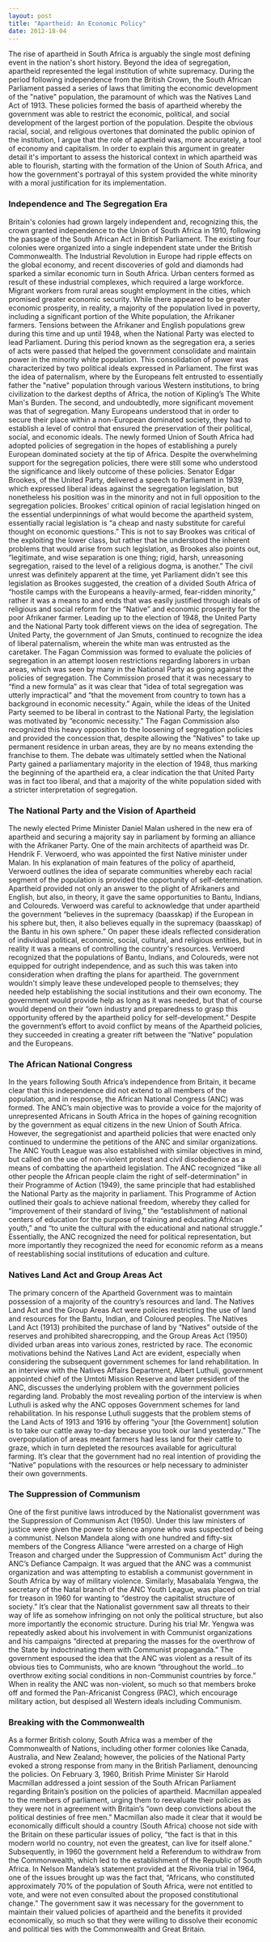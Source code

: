 ```yaml
---
layout: post
title: "Apartheid: An Economic Policy"
date: 2012-18-04
---
```

The rise of apartheid in South Africa is arguably the single most defining event in the nation's short history. Beyond the idea of segregation, apartheid represented the legal institution of white supremacy.  During the period following independence from the British Crown, the South African Parliament passed a series of laws that limiting the economic development of the "native" population, the paramount of which was the Natives Land Act of 1913.  These policies formed the basis of apartheid whereby the government was able to restrict the economic, political, and social development of the largest portion of the population.  Despite the obvious racial, social, and religious overtones that dominated the public opinion of the institution, I argue that the role of apartheid was, more accurately, a tool of economy and capitalism.  In order to explain this argument in greater detail it's important to assess the historical context in which apartheid was able to flourish, starting with the formation of the Union of South Africa, and how the government's portrayal of this system provided the white minority with a moral justification for its implementation.
### Independence and The Segregation Era
Britain's colonies had grown largely independent and, recognizing this, the crown granted independence to the Union of South Africa in 1910, following the passage of the South African Act in British Parliament. The existing four colonies were organized into a single independent state under the British Commonwealth. The Industrial Revolution in Europe had ripple effects on the global economy, and recent discoveries of gold and diamonds had sparked a similar economic turn in South Africa.  Urban centers formed as result of these industrial complexes, which required a large workforce.  Migrant workers from rural areas sought employment in the cities, which promised greater economic security.  While there appeared to be greater economic prosperity, in reality, a majority of the population lived in poverty, including a significant portion of the White population, the Afrikaner farmers.  Tensions between the Afrikaner and English populations grew during this time and up until 1948, when the National Party was elected to lead Parliament.  During this period known as the segregation era, a series of acts were passed that helped the government consolidate and maintain power in the minority white population.
This consolidation of power was characterized by two political ideals expressed in Parliament.  The first was the idea of paternalism, where by the Europeans felt entrusted to essentially father the "native" population through various Western institutions, to bring civilization to the darkest depths of Africa, the notion of Kipling’s The White Man's Burden.  The second, and undoubtedly, more significant movement was that of segregation.  Many Europeans understood that in order to secure their place within a non-European dominated society, they had to establish a level of control that ensured the preservation of their political, social, and economic ideals.  The newly formed Union of South Africa had adopted policies of segregation in the hopes of establishing a purely European dominated society at the tip of Africa.
Despite the overwhelming support for the segregation policies, there were still some who understood the significance and likely outcome of these policies.  Senator Edgar Brookes, of the United Party, delivered a speech to Parliament in 1939, which expressed liberal ideas against the segregation legislation, but nonetheless his position was in the minority and not in full opposition to the segregation policies.  Brookes' critical opinion of racial legislation hinged on the essential underpinnings of what would become the apartheid system, essentially racial legislation is “a cheap and nasty substitute for careful thought on economic questions.”  This is not to say Brookes was critical of the exploiting the lower class, but rather that he understood the inherent problems that would arise from such legislation, as Brookes also points out, “legitimate, and wise separation is one thing; rigid, harsh, unreasoning segregation, raised to the level of a religious dogma, is another.” The civil unrest was definitely apparent at the time, yet Parliament didn't see this legislation as Brookes suggested, the creation of a divided South Africa of “hostile camps with the Europeans a heavily-armed, fear-ridden minority,” rather it was a means to and ends that was easily justified through ideals of religious and social reform for the “Native” and economic prosperity for the poor Afrikaner farmer.
Leading up to the election of 1948, the United Party and the National Party took different views on the idea of segregation.  The United Party, the government of Jan Smuts, continued to recognize the idea of liberal paternalism, wherein the white man was entrusted as the caretaker. The Fagan Commission was formed to evaluate the policies of segregation in an attempt loosen restrictions regarding laborers in urban areas, which was seen by many in the National Party as going against the policies of segregation. The Commission prosed that it was necessary to “find a new formula” as it was clear that “idea of total segregation was utterly impractical” and “that the movement from country to town has a background in economic necessity.”  Again, while the ideas of the United Party seemed to be liberal in contrast to the National Party, the legislation was motivated by “economic necessity.”  The Fagan Commission also recognized this heavy opposition to the loosening of segregation policies and provided the concession that, despite allowing the "Natives" to take up permanent residence in urban areas, they are by no means extending the franchise to them.  The debate was ultimately settled when the National Party gained a parliamentary majority in the election of 1948, thus marking the beginning of the apartheid era, a clear indication the that United Party was in fact too liberal, and that a majority of the white population sided with a stricter interpretation of segregation.
### The National Party and the Vision of Apartheid
The newly elected Prime Minister Daniel Malan ushered in the new era of apartheid and securing a majority say in parliament by forming an alliance with the Afrikaner Party.  One of the main architects of apartheid was Dr. Hendrik F. Verwoerd, who was appointed the first Native minister under Malan.  In his explanation of main features of the policy of apartheid, Verwoerd outlines the idea of separate communities whereby each racial segment of the population is provided the opportunity of self-determination.  Apartheid provided not only an answer to the plight of Afrikaners and English, but also, in theory, it gave the same opportunities to Bantu, Indians, and Coloureds.  Verwoerd was careful to acknowledge that under apartheid the government “believes in the supremacy (baasskap) if the European in his sphere but, then, it also believes equally in the supremacy (baasskap) of the Bantu in his own sphere.”  On paper these ideals reflected consideration of individual political, economic, social, cultural, and religious entities, but in reality it was a means of controlling the country's resources.  Verwoerd recognized that the populations of Bantu, Indians, and Coloureds, were not equipped for outright independence, and as such this was taken into consideration when drafting the plans for apartheid.  The government wouldn't simply leave these undeveloped people to themselves; they needed help establishing the social institutions and their own economy.  The government would provide help as long as it was needed, but that of course would depend on their “own industry and preparedness to grasp this opportunity offered by the apartheid policy for self-development.”  Despite the government’s effort to avoid conflict by means of the Apartheid policies, they succeeded in creating a greater rift between the “Native” population and the Europeans.
### The African National Congress
In the years following South Africa’s independence from Britain, it became clear that this independence did not extend to all members of the population, and in response, the African National Congress (ANC) was formed.  The ANC’s main objective was to provide a voice for the majority of unrepresented Africans in South Africa in the hopes of gaining recognition by the government as equal citizens in the new Union of South Africa.  However, the segregationist and apartheid policies that were enacted only continued to undermine the petitions of the ANC and similar organizations.
The ANC Youth League was also established with similar objectives in mind, but called on the use of non-violent protest and civil disobedience as a means of combatting the apartheid legislation.  The ANC recognized “like all other people the African people claim the right of self-determination” in their Programme of Action (1949), the same principle that had established the National Party as the majority in parliament.  This Programme of Action outlined their goals to achieve national freedom, whereby they called for “improvement of their standard of living,” the “establishment of national centers of education for the purpose of training and educating African youth,” and “to unite the cultural with the educational and national struggle.”  Essentially, the ANC recognized the need for political representation, but more importantly they recognized the need for economic reform as a means of reestablishing social institutions of education and culture.
### Natives Land Act and Group Areas Act
The primary concern of the Apartheid Government was to maintain possession of a majority of the country’s resources and land.  The Natives Land Act and the Group Areas Act were policies restricting the use of land and resources for the Bantu, Indian, and Coloured peoples.  The Natives Land Act (1913) prohibited the purchase of land by “Natives” outside of the reserves and prohibited sharecropping, and the Group Areas Act (1950) divided urban areas into various zones, restricted by race.
The economic motivations behind the Natives Land Act are evident, especially when considering the subsequent government schemes for land rehabilitation. In an interview with the Natives Affairs Department, Albert Luthuli, government appointed chief of the Umtoti Mission Reserve and later president of the ANC, discusses the underlying problem with the government policies regarding land.  Probably the most revealing portion of the interview is when Luthuli is asked why the ANC opposes Government schemes for land rehabilitation.  In his response Luthuli suggests that the problem stems of the Land Acts of 1913 and 1916 by offering “your [the Government] solution is to take our cattle away to-day because you took our land yesterday.”  The overpopulation of areas meant farmers had less land for their cattle to graze, which in turn depleted the resources available for agricultural farming.  It’s clear that the government had no real intention of providing the “Native” populations with the resources or help necessary to administer their own governments.
### The Suppression of Communism
One of the first punitive laws introduced by the Nationalist government was the Suppression of Communism Act (1950).  Under this law ministers of justice were given the power to silence anyone who was suspected of being a communist.  Nelson Mandela along with one hundred and fifty-six members of the Congress Alliance “were arrested on a charge of High Treason and charged under the Suppression of Communism Act” during the ANC’s Defiance Campaign.  It was argued that the ANC was a communist organization and was attempting to establish a communist government in South Africa by way of military violence.
Similarly, Masabalala Yengwa, the secretary of the Natal branch of the ANC Youth League, was placed on trial for treason in 1960 for wanting to “destroy the capitalist structure of society.”  It’s clear that the Nationalist government saw all threats to their way of life as somehow infringing on not only the political structure, but also more importantly the economic structure.  During his trial Mr. Yengwa was repeatedly asked about his involvement in with Communist organizations and his campaigns “directed at preparing the masses for the overthrow of the State by indoctrinating them with Communist propaganda.”
The government espoused the idea that the ANC was violent as a result of its obvious ties to Communists, who are known “throughout the world…to overthrow exiting social conditions in non-Communist countries by force.”  When in reality the ANC was non-violent, so much so that members broke off and formed the Pan-Africanist Congress (PAC), which encourage military action, but despised all Western ideals including Communism.
### Breaking with the Commonwealth
As a former British colony, South Africa was a member of the Commonwealth of Nations, including other former colonies like Canada, Australia, and New Zealand; however, the policies of the National Party evoked a strong response from many in the British Parliament, denouncing the policies.  On February 3, 1960, British Prime Minister Sir Harold Macmillan addressed a joint session of the South African Parliament regarding Britain’s position on the policies of apartheid.  Macmillan appealed to the members of parliament, urging them to reevaluate their policies as they were not in agreement with Britain’s “own deep convictions about the political destinies of free men.”  Macmillan also made it clear that it would be economically difficult should a country (South Africa) choose not side with the Britain on these particular issues of policy, “the fact is that in this modern world no country, not even the greatest, can live for itself alone.”
Subsequently, in 1960 the government held a Referendum to withdraw from the Commonwealth, which led to the establishment of the Republic of South Africa.  In Nelson Mandela’s statement provided at the Rivonia trial in 1964, one of the issues brought up was the fact that, “Africans, who constituted approximately 70% of the population of South Africa, were not entitled to vote, and were not even consulted about the proposed constitutional change.”  The government saw it was necessary for the government to maintain their valued policies of apartheid and the benefits it provided economically, so much so that they were willing to dissolve their economic and political ties with the Commonwealth and Great Britain.
